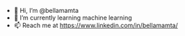 - 👋 Hi, I’m @bellamamta
- 🌱 I’m currently learning machine learning
- 📫 Reach me at https://www.linkedin.com/in/bellamamta/
<!---
bellamamta/bellamamta is a ✨ special ✨ repository because its `README.md` (this file) appears on your GitHub profile.
You can click the Preview link to take a look at your changes.
--->
